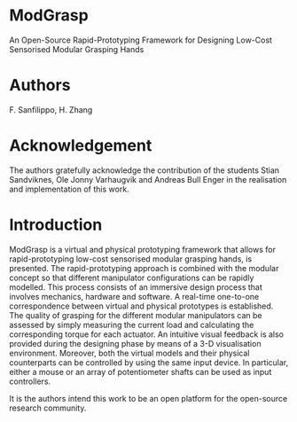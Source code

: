 ModGrasp
================
An Open-Source Rapid-Prototyping Framework for Designing Low-Cost Sensorised Modular Grasping Hands

Authors
================
F. Sanfilippo, H. Zhang

Acknowledgement
================
The authors gratefully acknowledge the contribution of the students Stian Sandviknes, Ole Jonny Varhaugvik and Andreas Bull Enger in the realisation and implementation of this work.

Introduction
================
ModGrasp is a virtual and physical prototyping framework that allows for rapid-prototyping low-cost sensorised modular grasping hands, is presented. The rapid-prototyping approach is combined with the modular concept so that different manipulator configurations can be rapidly modelled. This process consists of an immersive design process that involves mechanics, hardware and software. A real-time one-to-one correspondence between virtual and physical prototypes is established. The quality of grasping for the different modular manipulators can be assessed by simply measuring the current load and calculating the corresponding torque for each actuator. An intuitive visual feedback is also provided during the designing phase by means of a 3-D visualisation environment. Moreover, both the virtual models and their physical counterparts can be controlled by using the same input device. In particular, either a mouse or an array of potentiometer shafts can be used as input controllers.

It is the authors intend this work to be an open platform for the open-source research community.